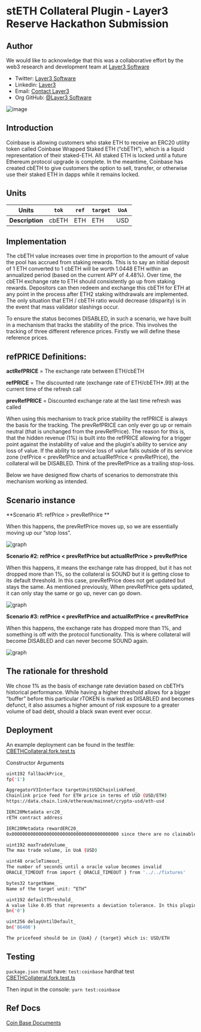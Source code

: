 # stETH Collateral Plugin - Layer3 Reserve Hackathon Submission


## Author

We would like to acknowledge that this was a collaborative effort by  the web3 research and development team at [Layer3 Software](https://www.layer3.software/) 

- Twitter: [Layer3 Software](https://twitter.com/Layer3Software)
- Linkedin: [Layer3](https://www.linkedin.com/company/layer-3/) 
- Email: [Contact Layer3](contact@layer3.software) 
- Org GitHub: [@Layer3 Software](https://github.com/Layer3-Software)

![image](https://uploads-ssl.webflow.com/6202f5f1da3682ebbebcc8b7/62b07ff9501088196d34fb01_layer3-row-light-medium-p-500.png)

## Introduction

Coinbase is allowing customers who stake ETH to receive an ERC20 utility token called Coinbase Wrapped Staked ETH (“cbETH”), which is a liquid representation of their staked-ETH.
All staked ETH is locked until a future Ethereum protocol upgrade is complete. In the meantime, Coinbase has created cbETH to give customers the option to sell, transfer, or otherwise use their staked ETH in dapps while it remains locked. 


## Units
| **Units**       | `tok`      | `ref`                                                   | `target` | `UoA` |
|-----------------|------------|---------------------------------------------------------|----------|-------|
| **Description** | cbETH | ETH  | ETH | USD   |

## Implementation
The cbETH value increases over time in proportion to the amount of value the pool has accrued from staking rewards. This is to say an initial deposit of 1 ETH converted to 1 cbETH will be worth 1.0448 ETH within an annualized period (based on the current APY of 4.48%). Over time, the cbETH exchange rate to ETH should consistently go up from staking rewards. Depositors can then redeem and exchange this cbETH for ETH at any point in the process after ETH2 staking withdrawals are implemented.
The only situation that ETH / cbETH ratio would decrease (disparity) is in the event that mass validator slashings occur.


To ensure the status becomes DISABLED, in such a scenario, we have built in a mechanism that tracks the stability of the price. This involves the tracking of three different reference prices. Firstly we will define these reference prices.

## refPRICE Definitions: 

         
**actRefPRICE** = The exchange rate between ETH/cbETH

**refPRICE** = The discounted rate (exchange rate of ETH/cbETH*.99) at the current time of the refresh call

**prevRefPRICE** = Discounted exchange rate at the last time refresh was called 

When using this mechanism to track price stability the refPRICE is always the basis for the tracking. The prevRefPRICE can only ever go up or remain neutral (that is unchanged from the prevRefPrice). The reason for this is, that the hidden revenue (1%) is built into the refPRICE allowing for a trigger point against the instability of value and the plugin's ability to service any loss of value. If the ability to service loss of value falls outside of its service zone (refPrice < prevRefPrice and actualRefPrice < prevRefPrice), the collateral will be DISABLED. Think of the prevRefPrice as a trailing stop-loss. 

Below we have designed flow charts of scenarios to demonstrate this mechanism working as intended. 


## Scenario instance

**Scenario #1: refPrice > prevRefPrice ** 

When this happens, the prevRefPrice moves up, so we are essentially moving up our “stop loss”.

![graph](https://i.imgur.com/zeifZyR.png)

**Scenario #2: refPrice < prevRefPrice but actualRefPrice > prevRefPrice**

When this happens, it means the exchange rate has dropped, but it has not dropped more than 1%, so the collateral is SOUND but it is getting close to its default threshold. In this case, prevRefPrice does not get updated but stays the same. As mentioned previously, When prevRefPrice gets updated, it can only stay the same or go up, never can go down.

![graph](https://i.imgur.com/D9Z8slV.png)

**Scenario #3: refPrice < prevRefPrice and actualRefPrice < prevRefPrice**

When this happens, the exchange rate has dropped more than 1%, and something is off with the protocol functionality. This is where collateral will become DISABLED and can never become SOUND again.

![graph](https://i.imgur.com/BMfz5KX.png)

## The rationale for threshold
         
We chose 1% as the basis of exchange rate deviation based on cbETH’s historical performance. While having a higher threshold allows for a bigger “buffer” before this particular rTOKEN is marked as DISABLED and becomes defunct, it also assumes a higher amount of risk exposure to a greater volume of bad debt, should a black swan event ever occur. 

## Deployment

An example deployment can be found in the testfile: [CBETHCollateral.fork.test.ts](ReserveProtocol/test/plugins/coinbase/CBETHCollateral.fork.test.ts)

Constructor Arguments

```bash
uint192 fallbackPrice_ 
fp('1')

AggregatorV3Interface targetUnitUSDChainlinkFeed_
Chainlink price feed for ETH price in terms of USD (USD/ETH)
https://data.chain.link/ethereum/mainnet/crypto-usd/eth-usd

IERC20Metadata erc20_
rETH contract address

IERC20Metadata rewardERC20_
0x0000000000000000000000000000000000000000 since there are no claimable rewards

uint192 maxTradeVolume_
The max trade volume, in UoA (USD)

uint48 oracleTimeout_
The number of seconds until a oracle value becomes invalid 
ORACLE_TIMEOUT from import { ORACLE_TIMEOUT } from '../../fixtures'

bytes32 targetName_
Name of the target unit: “ETH”

uint192 defaultThreshold_
A value like 0.05 that represents a deviation tolerance. In this plugin we will use 0 because we assume that staked ETH will not deviate from ETH
bn('0')

uint256 delayUntilDefault_
bn('86400')

The pricefeed should be in {UoA} / {target} which is: USD/ETH

```

## Testing

`package.json` must have:
`test:coinbase` hardhat test [CBETHCollateral.fork.test.ts](test/plugins/rocket/CBETHCollateral.fork.test.ts)

Then input in the console:
`yarn test:coinbase`


## Ref Docs

[Coin Base Documents](https://help.coinbase.com/en/coinbase/trading-and-funding/staking-rewards/cbeth)
